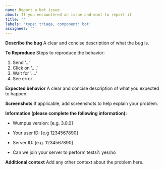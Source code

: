 ```yaml
---
name: Report a bot issue
about: If you encountered an issue and want to report it
title: ''
labels: 'type: triage, component: bot'
assignees: ''
---
```


**Describe the bug**
A clear and concise description of what the bug is.

**To Reproduce**
Steps to reproduce the behavior:
1. Send '...'
2. Click on '....'
3. Wait for '....'
4. See error

**Expected behavior**
A clear and concise description of what you expected to happen.

**Screenshots**
If applicable, add screenshots to help explain your problem.

**Information (please complete the following information):**
<!-- You can find the version using `about` command -->
- Wumpus version: [e.g. 3.0.0]
<!-- IMPORTANT:
Do not share your tag, your ID is enough and a safe data
-->
- Your user ID: [e.g 1234567890]
<!-- IMPORTANT:
Do not share an invitation link, your server ID is enough.
-->
- Server ID: [e.g. 1234567890]
<!-- IMPORTANT
If you accept to let us join your server be sure to grant the bot to create new invitations.
If we need to enter on your server the bot will notify administrators through PM and give them our staff member tag + ID
-->  
- Can we join your server to perform tests?: yes/no

**Additional context**
Add any other context about the problem here.
